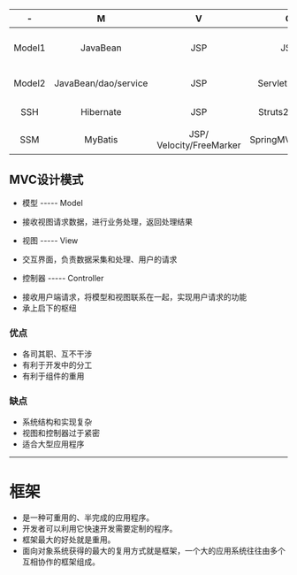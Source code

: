 |   -    |          M           |  V   |        C         |   特点    |
| :----: | :------------------: | :--: | :--------------: | :-------: |
| Model1 |       JavaBean       | JSP  |       JSP        | 仅用于Demo |
| Model2 | JavaBean/dao/service | JSP  | Servlet(action)  | 老旧项目   |
|  SSH   |      Hibernate       | JSP  |  Struts2/Spring  | 2014以前   |
|  SSM   |       MyBatis        | JSP/ Velocity/FreeMarker   | SpringMVC/Spring | 2015以后   |
 
##  MVC设计模式

+ 模型      -----     Model
 - 接收视图请求数据，进行业务处理，返回处理结果
+ 视图      -----     View
 - 交互界面，负责数据采集和处理、用户的请求
+ 控制器  -----     Controller
 - 接收用户端请求，将模型和视图联系在一起，实现用户请求的功能
 - 承上启下的枢纽


### 优点
* 各司其职、互不干涉
* 有利于开发中的分工
* 有利于组件的重用


### 缺点
* 系统结构和实现复杂
* 视图和控制器过于紧密
* 适合大型应用程序


- - -
# 框架
* 是一种可重用的、半完成的应用程序。
* 开发者可以利用它快速开发需要定制的程序。
* 框架最大的好处就是重用。
* 面向对象系统获得的最大的复用方式就是框架，一个大的应用系统往往由多个互相协作的框架组成。  
 